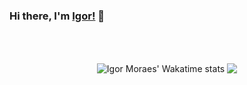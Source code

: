 ### Hi there, I'm [Igor!](https://igormoraes.dev) 👋

<br />
<br />

<!--- 
  if you have forked this to use on your profile, 
  Change the `github-readme-stats-igorsgm.vercel.app` to `github-readme-stats.vercel.app` 
--->


<!-- Change the `github-readme-stats-igorsgm.vercel.app` to `github-readme-stats.vercel.app`  -->
<p align="center">
  <img align="center" src="https://github-readme-stats-igorsgm.vercel.app/api/wakatime?username=@igorsgm&theme=dark&layout=compact&custom_title=For%20a%20year%20now%20I%20spent%20my%20time%20on" alt="Igor Moraes' Wakatime stats"/>
  <img align="center" src="https://github-readme-stats-igorsgm.vercel.app/api?username=igorsgm&show_icons=true&include_all_commits=true&theme=dark"/>
</p>
